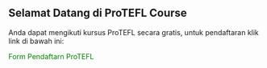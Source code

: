 <html>
	<head>
<style>
a:link {
    color: green;
    background-color: transparent;
    text-decoration: none;
}
a:visited {
    color: pink;
    background-color: transparent;
    text-decoration: none;
}
a:hover {
    color: red;
    background-color: transparent;
    text-decoration: underline;
}
a:active {
    color: yellow;
    background-color: transparent;
    text-decoration: underline;
}
</style>
</head>
<body>
 <h2>Selamat Datang di ProTEFL Course</h2>
	<p>Anda dapat mengikuti kursus ProTEFL secara gratis, untuk pendaftaran klik link di bawah ini:</p>
	<a href="https://sapitrijanuariyansah.github.io/" target="_blank">Form Pendaftarn ProTEFL</a> 
</body>
</html>

